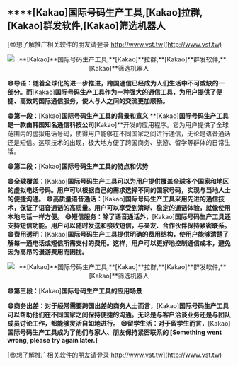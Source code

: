 ## ****[Kakao]**国际号码生产工具,**[Kakao]**拉群,**[Kakao]**群发软件,**[Kakao]**筛选机器人**

[😍想了解推广相关软件的朋友请登录 http://www.vst.tw](http://www.vst.tw)

 <center><img src="https://vst.tw/MP4/tuiguang/png/7.png" alt="**[Kakao]**国际号码生产工具,**[Kakao]**拉群,**[Kakao]**群发软件,**[Kakao]**筛选机器人"></center>

**😄导语：随着全球化的进一步推进，跨国通信已经成为人们生活中不可或缺的一部分。而**[Kakao]**国际号码生产工具作为一种强大的通信工具，为用户提供了便捷、高效的国际通信服务，使人与人之间的交流更加顺畅。**

**😄第一段：**[Kakao]**国际号码生产工具的背景和意义**
**[Kakao]**国际号码生产工具是一款由韩国知名通信科技公司**[Kakao]**开发的应用程序。它为用户提供了全球范围内的虚拟电话号码，使得用户能够在不同国家之间进行通信，无论是语音通话还是短信。这项技术的出现，极大地方便了跨国商务、旅游、留学等群体的日常生活。

**😄第二段：**[Kakao]**国际号码生产工具的特点和优势**

**😄全球覆盖：**[Kakao]**国际号码生产工具可以为用户提供覆盖全球多个国家和地区的虚拟电话号码。用户可以根据自己的需求选择不同的国家号码，实现与当地人士的便捷沟通。**
**😄高质量语音通话：**[Kakao]**国际号码生产工具采用先进的通信技术，保证了语音通话的高质量。用户可以享受到清晰、稳定的通话体验，就像使用本地电话一样方便。**
**😄短信服务：除了语音通话外，**[Kakao]**国际号码生产工具还支持短信功能。用户可以随时发送和接收短信，与亲友、合作伙伴保持紧密联系。**
**😄费用透明：**[Kakao]**国际号码生产工具提供明确的费用结构，使用户能够清楚了解每一通电话或短信所需支付的费用。这样，用户可以更好地控制通信成本，避免因为高昂的漫游费用而困扰。**

 <center><img src="https://vst.tw/MP4/tuiguang/png/6.png" alt="**[Kakao]**国际号码生产工具,**[Kakao]**拉群,**[Kakao]**群发软件,**[Kakao]**筛选机器人"></center>

**😄第三段：**[Kakao]**国际号码生产工具的应用场景**

**😄商务出差：对于经常需要跨国出差的商务人士而言，**[Kakao]**国际号码生产工具可以帮助他们在不同国家之间保持便捷的沟通。无论是与客户洽谈业务还是与团队成员讨论工作，都能够灵活自如地进行。**
**😄留学生活：对于留学生而言，**[Kakao]**国际号码生产工具成为了他们与家人、朋友保持紧密联系的 [Something went wrong, please try again later.]**

[😍想了解推广相关软件的朋友请登录 http://www.vst.tw](http://www.vst.tw)



